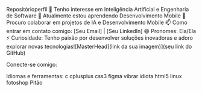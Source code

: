 Repositórioperfil
👀 Tenho interesse em Inteligência Artificial e Engenharia de Software 🌱 Atualmente estou aprendendo Desenvolvimento Mobile 💞️ Procuro colaborar em projetos de IA e Desenvolvimento Mobile 📫 Como entrar em contato comigo: [Seu Email] | [Seu LinkedIn] 😄 Pronomes: Ela/Ela ⚡ Curiosidade: Tenho paixão por desenvolver soluções inovadoras e adoro explorar novas tecnologias![MasterHead](link da sua imagem)](seu link do GitHub)

Conecte-se comigo:
   

Idiomas e ferramentas:
c cplusplus css3 figma vibrar idiota html5 linux fotoshop Pitão
<!---
SilvaAndreiaS/SilvaAndreiaS is a ✨ special ✨ repository because its `README.md` (this file) appears on your GitHub profile.
You can click the Preview link to take a look at your changes.
--->
